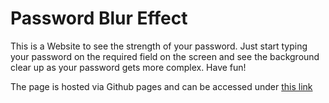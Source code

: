 # Password Blur Effect

This is a Website to see the strength of your password. Just start typing your password on the required field on the screen and see the background clear up as your password gets more complex. Have fun!

The page is hosted via Github pages and can be accessed under [this link](https://sensino-seb.github.io/todo-app/)
